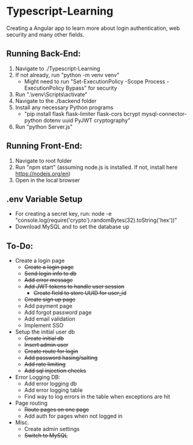# Typescript-Learning

Creating a Angular app to learn more about login authentication, web security and many other fields.

## Running Back-End:
1) Navigate to ./Typescript-Learning
2) If not already, run "python -m venv venv"
    - Might need to run "Set-ExecutionPolicy -Scope Process -ExecutionPolicy Bypass" for security
3) Run ".\venv\Scripts\activate"
4) Navigate to the ./backend folder
5) Install any necessary Python programs
    - "pip install flask flask-limiter flask-cors bcrypt mysql-connector-python dotenv uuid PyJWT cryptography"
6) Run "python Server.js"

## Running Front-End:
1) Navigate to root folder
2) Run "npm start" (assuming node.js is installed. If not, install here https://nodejs.org/en)
3) Open in the local browser

## .env Variable Setup
* For creating a secret key, run: node -e "console.log(require('crypto').randomBytes(32).toString('hex'))"
* Download MySQL and to set the database up

## To-Do:
* Create a login page
    * <s>Create a login page</s>
    * <s>Send login info to db</s>
    * <s>Add error message</s>
    * <s>Add JWT tokens to handle user session</s>
        * <s>Create field to store UUID for user_id</s>
    * <s>Create sign up page</s>
    * Add payment page
    * Add forgot password page
    * Add email validation
    * Implement SSO
* Setup the initial user db
    * <s>Create initial db</s>
    * <s>Insert admin user</s>
    * <s>Create route for login</s>
    * <s>Add password hasing/salting</s>
    * <s>Add rate limiting</s>
    * <s>Add sql injection checks</s>
* Error Logging DB:
    * Add error logging db
    * Add error logging table
    * Find way to log errors in the table when exceptions are hit
* Page routing
    * <s>Route pages on one page</s>
    * Add auth for pages when not logged in
* Misc. 
    * Create admin settings
    * <s>Switch to MySQL</s>